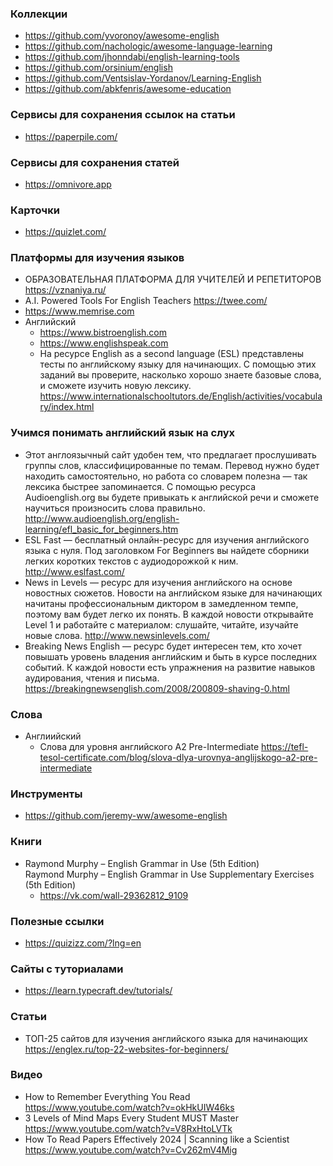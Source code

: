 
### Коллекции

- https://github.com/yvoronoy/awesome-english
- https://github.com/nachologic/awesome-language-learning
- https://github.com/jhonndabi/english-learning-tools
- https://github.com/orsinium/english
- https://github.com/Ventsislav-Yordanov/Learning-English
- https://github.com/abkfenris/awesome-education

### Сервисы для сохранения ссылок на статьи

- https://paperpile.com/

### Сервисы для сохранения статей

- https://omnivore.app

### Карточки

- https://quizlet.com/

### Платформы для изучения языков

- ОБРАЗОВАТЕЛЬНАЯ ПЛАТФОРМА ДЛЯ УЧИТЕЛЕЙ И РЕПЕТИТОРОВ https://vznaniya.ru/
- A.I. Powered Tools  For English Teachers https://twee.com/
- https://www.memrise.com
- Английский
  - https://www.bistroenglish.com
  - https://www.englishspeak.com
  - На ресурсе English as a second language (ESL) представлены тесты по английскому языку для начинающих. С помощью этих заданий вы проверите, насколько хорошо знаете базовые слова, и сможете изучить новую лексику. 
    https://www.internationalschooltutors.de/English/activities/vocabulary/index.html

### Учимся понимать английский язык на слух

- Этот англоязычный сайт удобен тем, что предлагает прослушивать группы слов, классифицированные по темам. Перевод нужно будет находить самостоятельно, но работа со словарем полезна — так лексика быстрее запоминается. С помощью ресурса Audioenglish.org вы будете привыкать к английской речи и сможете научиться произносить слова правильно.
  http://www.audioenglish.org/english-learning/efl_basic_for_beginners.htm
- ESL Fast — бесплатный онлайн-ресурс для изучения английского языка с нуля. Под заголовком For Beginners вы найдете сборники легких коротких текстов с аудиодорожкой к ним.
  http://www.eslfast.com/
- News in Levels — ресурс для изучения английского на основе новостных сюжетов. Новости на английском языке для начинающих начитаны профессиональным диктором в замедленном темпе, поэтому вам будет легко их понять. В каждой новости открывайте Level 1 и работайте с материалом: слушайте, читайте, изучайте новые слова.
  http://www.newsinlevels.com/
- Breaking News English — ресурс будет интересен тем, кто хочет повышать уровень владения английским и быть в курсе последних событий. К каждой новости есть упражнения на развитие навыков аудирования, чтения и письма.
  https://breakingnewsenglish.com/2008/200809-shaving-0.html

### Слова

- Англиийский
  - Слова для уровня английского A2 Pre-Intermediate https://tefl-tesol-certificate.com/blog/slova-dlya-urovnya-anglijskogo-a2-pre-intermediate

### Инструменты

- https://github.com/jeremy-ww/awesome-english

### Книги

- Raymond Murphy – English Grammar in Use (5th Edition)  
      Raymond Murphy – English Grammar in Use Supplementary Exercises (5th Edition)
  - https://vk.com/wall-29362812_9109
  
### Полезные ссылки
- https://quizizz.com/?lng=en

### Сайты с туториалами
- https://learn.typecraft.dev/tutorials/

### Статьи

- ТОП-25 сайтов для изучения английского языка для начинающих https://englex.ru/top-22-websites-for-beginners/

### Видео

- How to Remember Everything You Read https://www.youtube.com/watch?v=okHkUIW46ks
- 3 Levels of Mind Maps Every Student MUST Master https://www.youtube.com/watch?v=V8RxHtoLVTk
- How To Read Papers Effectively 2024 | Scanning like a Scientist https://www.youtube.com/watch?v=Cv262mV4Mig
